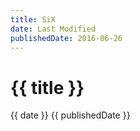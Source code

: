 ```yaml
---
title: SiX
date: Last Modified
publishedDate: 2016-06-26
---
```


# {{ title }}
{{ date }}
{{ publishedDate }}
